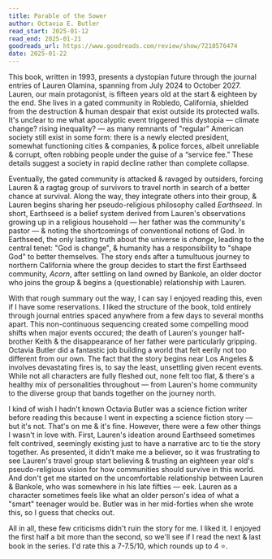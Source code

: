 ```yaml
---
title: Parable of the Sower
author: Octavia E. Butler
read_start: 2025-01-12
read_end: 2025-01-21
goodreads_url: https://www.goodreads.com/review/show/7210576474
date: 2025-01-22
---
```


This book, written in 1993, presents a dystopian future through the journal entries of Lauren Olamina, spanning from July 2024 to October 2027. Lauren, our main protagonist, is fifteen years old at the start & eighteen by the end. She lives in a gated community in Robledo, California, shielded from the destruction & human despair that exist outside its protected walls. It's unclear to me what apocalyptic event triggered this dystopia — climate change? rising inequality? — as many remnants of "regular" American society still exist in some form: there is a newly elected president, somewhat functioning cities & companies, & police forces, albeit unreliable & corrupt, often robbing people under the guise of a “service fee.” These details suggest a society in rapid decline rather than complete collapse.

Eventually, the gated community is attacked & ravaged by outsiders, forcing Lauren & a ragtag group of survivors to travel north in search of a better chance at survival. Along the way, they integrate others into their group, & Lauren begins sharing her pseudo-religious philosophy called _Earthseed_. In short, Earthseed is a belief system derived from Lauren's observations growing up in a religious household — her father was the community's pastor — & noting the shortcomings of conventional notions of God. In Earthseed, the only lasting truth about the universe is _change_, leading to the central tenet: "God is change", & humanity has a responsibility to "shape God" to better themselves. The story ends after a tumultuous journey to northern California where the group decides to start the first Earthseed community, _Acorn_, after settling on land owned by Bankole, an older doctor who joins the group & begins a (questionable) relationship with Lauren.

With that rough summary out the way, I can say I enjoyed reading this, even if I have some reservations. I liked the structure of the book, told entirely through journal entries spaced anywhere from a few days to several months apart. This non-continuous sequencing created some compelling mood shifts when major events occured; the death of Lauren's younger half-brother Keith & the disappearance of her father were particularly gripping. Octavia Butler did a fantastic job building a world that felt eerily not too different from our own. The fact that the story begins near Los Angeles & involves devastating fires is, to say the least, unsettling given recent events. While not all characters are fully fleshed out, none felt too flat, & there's a healthy mix of personalities throughout — from Lauren's home community to the diverse group that bands together on the journey north.

I kind of wish I hadn't known Octavia Butler was a science fiction writer before reading this because I went in expecting a science fiction story — but it's not. That's on me & it's fine. However, there were a few other things I wasn't in love with. First, Lauren's ideation around Earthseed sometimes felt contrived, seemingly existing just to have a narrative arc to tie the story together. As presented, it didn't make me a believer, so it was frustrating to see Lauren's travel group start believing & trusting an eighteen year old's pseudo-religious vision for how communities should survive in this world. And don't get me started on the uncomfortable relationship between Lauren & Bankole, who was somewhere in his late fifties — eek. Lauren as a character sometimes feels like what an older person's idea of what a "smart" teenager would be. Butler was in her mid-forties when she wrote this, so I guess that checks out.

All in all, these few criticisms didn't ruin the story for me. I liked it. I enjoyed the first half a bit more than the second, so we'll see if I read the next & last book in the series. I'd rate this a 7-7.5/10, which rounds up to 4 ⭐.
